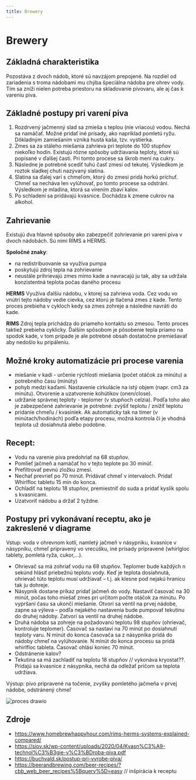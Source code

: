 ```yaml
---
title: Brewery
---
```


# Brewery

## Základná charakteristika

Pozostáva z dvoch nádob, ktoré sú navzájom prepojené. Na rozdiel od zariadenia s troma nádobami mu chýba špeciálna nádoba pre ohrev vody. Tím sa zníži nielen potreba priestoru na skladovanie pivovaru, ale aj čas k vareniu piva.

## Základné postupy pri varení piva

1. Rozdrvený jačmenný slad sa zmieša s teplou (nie vriacou) vodou. Nechá sa namáčať. Možné pridať iné prísady, ako napríklad pomletú ryžu. Dôkladným zamiešaním vzniká hustá kaša, tzv. vystierka.
2. Zmes sa za stáleho miešania zahrieva pri teplote do 100 stupňov niekoľko hodín. Existujú rôzne spôsoby udržiavania teploty, ktoré sú popísané v ďalšej časti. Pri tomto procese sa škrob mení na cukry.
3. Následne je potrebné scediť tuhú časť zmesi od tekutej. Výsledkom je roztok sladkej chuti nazývaný slatina.
4. Slatina sa ďalej varí s chmeľom, ktorý do zmesi pridá horkú príchuť. Chmeľ sa necháva len vylúhovať, po tomto procese sa odstráni. Výsledkom je mladina, ktorá sa vírením zbaví kalov.
5. Po schladení sa pridávajú kvasnice. Dochádza k zmene cukrov na alkohol.

## Zahrievanie

Existujú dva hlavné spôsoby ako zabezpečiť zohrievanie pri varení piva v dvoch nádobách. Sú nimi RIMS a HERMS.

**Spoločné znaky**:

- na redistribuovanie sa využíva pumpa
- poskytujú zdroj tepla na zohrievanie
- neustále prihrievajú zmes mimo kade a navracajú ju tak, aby sa udržala konzistentná teplota počas daného procesu

**HERMS**
Využíva ďalšiu nádobu, v ktorej sa zahrieva voda. Cez vodu vo vnútri tejto nádoby vedie cievka, cez ktorú je tlačená zmes z kade. Tento proces prebieha v cykloch kedy sa zmes zohreje a následne navráti do kade.

**RIMS**
Zdroj tepla prichádza do priameho kontaktu so zmesou. Tento proces taktiež prebieha cyklicky. Ďalším spôsobom je pôsobenie tepla priamo na spodok kade, v tom prípade je ale potrebné obsah dostatočne premiešavať aby nedošlo ku pripáleniu.

## Možné kroky automatizácie pri procese varenia

- miešanie v kadi - určenie rýchlosti miešania (počet otáčok za minútu) a potrebného času (minúty)
- pohyb medzi kaďami. Nastavenie cirkulácie na istý objem (napr. cm3 za minútu). Otvorenie a uzatvorenie kohútikov (onen/close).
- udržanie správnej teploty - teplomer (v stupňoch celzia). Podľa toho ako je zabezpečené zahrievanie je potrebné: zvýšiť teplotu / znížiť teplotu
- pridanie chmeľu / kvasiniek. Ak automaticky tak na timer (v minútach/hodinách) podľa etapy procesu, možná kontrola či je vhodná teplota už dosiahnutá alebo podobne.

## Recept:

- Vodu na varenie piva predohriať na 68 stupňov.
- Pomlieť jačmeň a namáčať ho v tejto teplote po 30 minúť.
- Prefiltrovať pevnú zložku zmesi.
- Nechať prevrieť po 70 minút. Pridávať chmeľ v intervaloch. Pridať Whirlfloc tabletu 15 min do konca.
- Ochladiť na teplotu 18 stupňov, premiestniť do suda a pridať kyslík spolu s kvasnicami.
- Uzatvoriť nádobu a držať 2 tyždne.

## Postupy pri vykonávaní receptu, ako je zakreslené v diagrame

Vstup: voda v ohrevnom kotli, namletý jačmeň v násypníku, kvasnice v násypníku, chmeľ pripravený vo vrecúšku, iné prísady pripravené (whirlgloc tablety, pomletá ryža, cukor,...).

- Ohrievač sa má zohriať vodu na 68 stupňov. Teplomer bude každých n sekúnd hlásiť priebežnú teplotu vody. Keď je teplota dosiahnutá, ohrievač túto teplotu musí udržiavať – t.j. ak klesne pod nejakú hranicu tak ju dohreje.
- Násypník dostane príkaz pridať jačmeň do vody. Nastaviť časovač na 30 minút, počas toho miešať zmes pri určitom počte otáčok za minútu. Po vypršaní času sa ukončí miešanie. Otvorí sa ventil na prvej nádobe, zapne sa výleva – podľa nejakého nastavenia bude pumpovať tekutinu do druhej nádoby. Zatvorí sa ventil na druhej nádobe.
- Druhá nádoba sa zohreje na požadovanú teplotu 98 stupňov (ohrievač, kontroluje teplomer). Časovač sa nastaví na 70 minút po dosiahnutí teploty varu. N minút do konca časovača sa z násypníka pridá do nádoby chmeľ na vylúhovanie. N minút do konca procesu sa pridá whirlfloc tableta. Časovač ohlási koniec 70 minút.
- Odstránenie kalov?
- Tekutina sa má zachladiť na teplotu 18 stupňov // vykonáva kryostat??. Pridajú sa kvasnice z násypníka, nechá da odležať pričom sa teplota udržiava.

Výstup: pivo pripravené na točenie, zvyšky pomletého jačmeňa v prvej nádobe, odstránený chmeľ

![proces drawio](https://user-images.githubusercontent.com/43378515/137540987-4ed3c34f-52da-4698-a57c-32c50930197b.png)

## Zdroje

- https://www.homebrewhappyhour.com/rims-herms-systems-explained-compared/
- https://siov.sk/wp-content/uploads/2020/04/Kvasn%C3%A9-technol%C3%B3gie-v%C3%BDroba-piva.pdf
- https://buchvald.sk/postup-pri-vyrobe-piva/
- https://beerandbrewing.com/beer-recipes/?cbb_web_beer_recipes%5Bquery%5D=easy // inšpirácia k receptu
